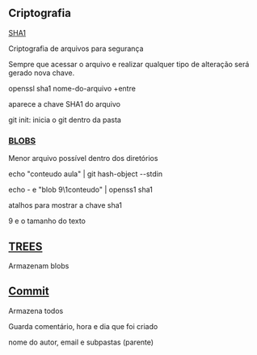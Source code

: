 ## Criptografia 



<u>SHA1</u>

Criptografia de arquivos para segurança 

Sempre que acessar o arquivo e realizar qualquer tipo de alteração será gerado nova chave. 

openssl sha1 nome-do-arquivo     +entre

aparece a chave SHA1 do arquivo 



git init: inicia o git dentro da pasta 



### <u>BLOBS</u>

Menor arquivo possível dentro dos diretórios 

echo "conteudo aula"  | git hash-object --stdin

echo - e "blob 9\1conteudo" | openss1 sha1



atalhos para mostrar a chave sha1

9 e o tamanho do texto



## <u>TREES</u>

Armazenam blobs



## <u>Commit</u>

Armazena todos

Guarda comentário, hora e dia que foi criado

nome do autor, email e subpastas (parente)

